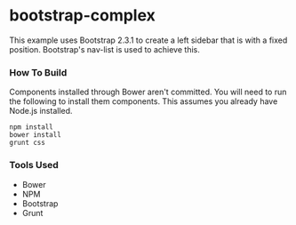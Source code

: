 bootstrap-complex
=================

This example uses Bootstrap 2.3.1 to create a left sidebar that is with a fixed position. Bootstrap's nav-list is used to achieve this.


### How To Build

Components installed through Bower aren't committed. You will need to run the following to install them components. This assumes you already have Node.js installed.

```
npm install
bower install
grunt css
```

### Tools Used

 * Bower
 * NPM
 * Bootstrap
 * Grunt
